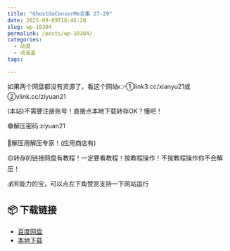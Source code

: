 ```yaml
---
title: "GhostGoCensorMe合集 27-29"
date: 2025-09-09T16:46:28
slug: wp-10384
permalink: /posts/wp-10384/
categories:
  - 动漫
  - 动漫盖
tags:

---
```


如果两个网盘都没有资源了，看这个网站👉①link3.cc/xianyu21或②vlink.cc/ziyuan21

(本站)不需要注册账号！直接点本地下载转存OK？懂吧！

🟢解压密码:ziyuan21

🔵解压用解压专家！(应用商店有)

🟡转存的链接网盘有教程！一定要看教程！按教程操作！不按教程操作你不会解压！

💰🈶能力的宝，可以点左下角赞赏支持一下网站运行

## 📦 下载链接
- [百度网盘](https://blziyuan21.com/pay-download/10384?key=0a8e6426e0&down_id=0)
- [本地下载](https://blziyuan21.com/pay-download/10384?key=0a8e6426e0&down_id=1)

